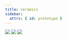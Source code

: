```yaml
---
title: ceramics
sidebar:
  attrs: { id: prototype }
---
```


![](https://nexmaker-profabx.oss-cn-hangzhou.aliyuncs.com/img/WX20240602-234029.png)
![](https://nexmaker-profabx.oss-cn-hangzhou.aliyuncs.com/img/WX20240602-233806.png)
![](https://nexmaker-profabx.oss-cn-hangzhou.aliyuncs.com/img/ceramicsvehicle.png)